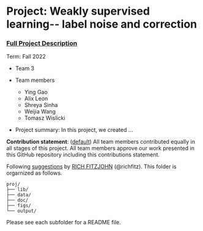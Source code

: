 # Project: Weakly supervised learning-- label noise and correction


### [Full Project Description](doc/project3_desc.md)

Term: Fall 2022

+ Team 3
+ Team members
	+ Ying Gao 
	+ Alix Leon
	+ Shreya Sinha
	+ Weijia Wang
	+ Tomasz Wislicki

+ Project summary: In this project, we created ...
	
**Contribution statement**: ([default](doc/a_note_on_contributions.md)) All team members contributed equally in all stages of this project. All team members approve our work presented in this GitHub repository including this contributions statement. 

Following [suggestions](http://nicercode.github.io/blog/2013-04-05-projects/) by [RICH FITZJOHN](http://nicercode.github.io/about/#Team) (@richfitz). This folder is orgarnized as follows.

```
proj/
├── lib/
├── data/
├── doc/
├── figs/
└── output/
```

Please see each subfolder for a README file.
